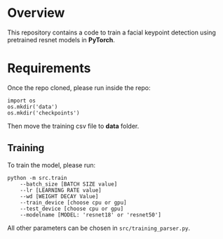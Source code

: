 # Overview

This repository contains a code to train a facial keypoint detection using pretrained resnet models in **PyTorch**.


# Requirements
Once the repo cloned, please run inside the repo:
```
import os
os.mkdir('data')
os.mkdir('checkpoints')
```
Then move the training csv file to __data__ folder.

## Training

To train the model, please run:
```
python -m src.train 
    --batch_size [BATCH SIZE value] 
    --lr [LEARNING RATE value] 
    --wd [WEIGHT DECAY Value] 
    --train_device [choose cpu or gpu]
    --test_device [choose cpu or gpu]
    --modelname [MODEL: 'resnet18' or 'resnet50']
```
All other parameters can be chosen in ```src/training_parser.py```.
